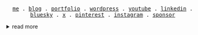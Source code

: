 <!--
**phirebase/phirebase** is a ✨ _special_ ✨ repository because its `README.md` (this file) appears on your GitHub profile.
-->

<p align="center">
  <samp>
    <a href="https://gravatar.com/davidklhufek">me</a> .
    <a href="https://phirebase.com/blog/">blog</a> .
    <a href="https://phirebase.com/portfolio-web/">portfolio</a> .
    <a href="https://profiles.wordpress.org/brtak/">wordpress</a> .
    <a href="https://www.youtube.com/phirebase">youtube</a> .
    <a href="https://www.linkedin.com/in/phirebase/">linkedin</a> .
    <a href="https://bsky.app/profile/phirebase.bsky.social">bluesky</a> .
    <a href="https://x.com/phirebase">x</a> .
    <a href="https://www.pinterest.com/phirebase/">pinterest</a> .
    <a href="https://instagram.com/phirebase">instagram</a> .
    <a href="https://github.com/sponsors/phirebase">sponsor</a>
  </samp>
</p>

<details>  

<summary>read more</summary>

# Hi there 👋

I'm a **freelance graphic and web designer** with a focus on creating exceptional web solutions that combine functionality and design.  

---  

My expertise lies in:  
  
- 🖌️ Designing **modern, responsive websites** for WordPress and WooCommerce.
- 🔧 Developing custom themes, plugins, templates, and modules.  
- 🚀 Crafting user-friendly and visually stunning digital experiences.

---

## 🛠️ What I Do

- 💡 **WordPress Specialist**: From custom themes to advanced plugins.  
- 🛍️ **WooCommerce Expert**: Tailored eCommerce solutions.  
- 🎨 **Divi Enthusiast**: Customizing and enhancing Divi websites to match unique needs.  
- 🤝 **Collaboration-Focused**: Delivering exceptional results for every project.  
- 🌱 **Lifelong Learner**: Exploring the latest web technologies and design trends.
- 💬 **Community-Oriented**: Helping others with WordPress and WooCommerce development.

## 🧰 Toolbox & Technologies

<p align="left">
  <img src="https://img.shields.io/badge/Astro-ff5d01?logo=astro&logoColor=white" alt="Astro" />
  <img src="https://img.shields.io/badge/Next.js-000000?logo=next.js&logoColor=white" alt="Next.js" />
  <img src="https://img.shields.io/badge/Firebase-FFCA28?logo=firebase&logoColor=black" alt="Firebase" />
  <img src="https://img.shields.io/badge/WordPress-%2321759b?logo=wordpress&logoColor=white" alt="WordPress" />
  <img src="https://img.shields.io/badge/WooCommerce-96588a?logo=woocommerce&logoColor=white" alt="WooCommerce" />
  <img src="https://img.shields.io/badge/Tailwind_CSS-06B6D4?logo=tailwindcss&logoColor=white" alt="Tailwind CSS" />
  <img src="https://img.shields.io/badge/CSS3-1572B6?logo=css3&logoColor=white" alt="CSS3" />
  <img src="https://img.shields.io/badge/HTML5-E34F26?logo=html5&logoColor=white" alt="HTML5" />
  <img src="https://img.shields.io/badge/JavaScript-F7DF1E?logo=javascript&logoColor=black" alt="JavaScript" />
  <img src="https://img.shields.io/badge/PHP-777bb4?logo=php&logoColor=white" alt="PHP" />
  <img src="https://img.shields.io/badge/MySQL-4479A1?logo=mysql&logoColor=white" alt="MySQL" />
  <img src="https://img.shields.io/badge/Editor-VS%20Code-blue?logo=visualstudiocode&logoColor=white" alt="VS Code" />
  <img src="https://img.shields.io/badge/Git-F05032?logo=git&logoColor=white" alt="Git" />
  <img src="https://img.shields.io/badge/GitHub-181717?logo=github&logoColor=white" alt="GitHub" />
</p>

---

## 📊 By the Numbers

- 🌐 **235+ Websites**: Modern, responsive, and user-friendly designs.  
- 🖨️ **1540 Prints**: From logos to marketing materials, crafted to make lasting impressions.  
- 🛠️ **20+ Years of Experience**: Turning ideas into reality for businesses and individuals.  

---

## 🌍 About Me

- 📍 **Based in the Czech Republic**  
- 💼 **Open to Freelance Collaborations and New Projects**  
- 🔗 **Portfolio / Blog**: [phirebase.com](https://phirebase.com/)  
- 📜 **WordPress Profile**: [David Klhufek](https://profiles.wordpress.org/brtak/)  

---

## 🤝 Let's Connect

Feel free to reach out via my [website](https://phirebase.com/), explore [my repositories](https://github.com/phirebase?tab=repositories), or drop a message if you'd like to collaborate. Let's build something amazing together! 🚀  

---

⚡ **Fun Fact**: Great websites don’t just look good - they feel good to use.  

---

<p align="center"> <img src="https://komarev.com/ghpvc/?username=phirebase&label=Profile%20views&color=0e75b6&style=flat" alt="phirebase" /> </p>
</details>
